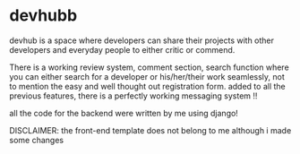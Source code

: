 # devhubb

devhub is a space where developers can share their projects with other developers and everyday people to either critic or commend.

There is a working review system, comment section, search function where you can either search for a developer or his/her/their work
seamlessly, not to mention the easy and well thought out registration form. added to all the previous features, there is a perfectly working messaging system !! 

all the code for the backend were written by me using django!


DISCLAIMER: the front-end template does not belong to me although i made some changes
